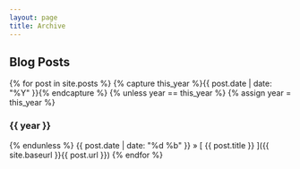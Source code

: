 ```yaml
---
layout: page
title: Archive
---
```


## Blog Posts

<!--{% for post in site.posts %}-->
   <!--{{ post.date | date: "%Y"  }} &raquo; [ {{ post.title  }}  ]({{ site.baseurl }}{{ post.url  }})-->
<!--{% endfor %}-->
{% for post in site.posts %}
{% capture this_year %}{{ post.date | date: "%Y" }}{% endcapture %}
{% unless year == this_year %}
{% assign year = this_year %}
### {{ year }}
{% endunless %}
{{ post.date | date: "%d %b"  }} &raquo; [ {{ post.title  }}  ]({{ site.baseurl }}{{ post.url  }})
{% endfor %}


